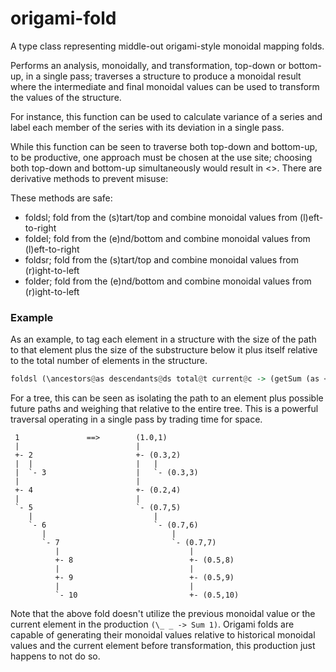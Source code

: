 # origami-fold

A type class representing middle-out origami-style monoidal mapping folds.

Performs an analysis, monoidally, and transformation, top-down or bottom-up, in a single pass; traverses a structure to produce a monoidal result where the intermediate and final monoidal values can be used to transform the values of the structure. 

For instance, this function can be used to calculate variance of a series and label each member of the series with its deviation in a single pass.

While this function can be seen to traverse both top-down and bottom-up, to be productive, one approach must be chosen at the use site; choosing both top-down and bottom-up simultaneously would result in <<loop>>. There are derivative methods to prevent misuse:

These methods are safe:
* foldsl; fold from the (s)tart/top and combine monoidal values from (l)eft-to-right
* foldel; fold from the (e)nd/bottom and combine monoidal values from (l)eft-to-right
* foldsr; fold from the (s)tart/top and combine monoidal values from (r)ight-to-left
* folder; fold from the (e)nd/bottom and combine monoidal values from (r)ight-to-left

### Example

As an example, to tag each element in a structure with the size of the path to that element plus the size of the substructure below it plus itself relative to the total number of elements in the structure.

```haskell
foldsl (\ancestors@as descendants@ds total@t current@c -> (getSum (as <> ds <> Sum 1) / getSum t,c)) (\_ _ -> Sum 1)
```

For a tree, this can be seen as isolating the path to an element plus possible future paths and weighing that relative to the entire tree. This is a powerful traversal operating in a single pass by trading time for space.

```
 1               ==>        (1.0,1)
 |                          |
 +- 2                       +- (0.3,2)
 |  |                       |   |
 |  `- 3                    |   `- (0.3,3)
 |                          |
 +- 4                       +- (0.2,4)
 |                          |
 `- 5                       `- (0.7,5)
    |                           |
    `- 6                        `- (0.7,6)
       |                            |
       `- 7                         `- (0.7,7)
          |                             |
          +- 8                          +- (0.5,8)
          |                             |
          +- 9                          +- (0.5,9)
          |                             |
          `- 10                         +- (0.5,10)
```

Note that the above fold doesn't utilize the previous monoidal value or the current element in the production `(\_ _ -> Sum 1)`. Origami folds are capable of generating their monoidal values relative to historical monoidal values and the current element before transformation, this production just happens to not do so.
